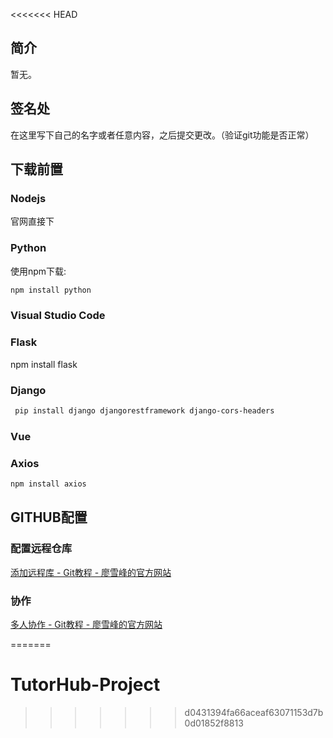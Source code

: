 <<<<<<< HEAD
## 简介
暂无。

## 签名处
在这里写下自己的名字或者任意内容，之后提交更改。（验证git功能是否正常）


## 下载前置
### Nodejs
官网直接下
### Python
使用npm下载: 
```powershell
npm install python
```
### Visual Studio Code

### Flask
npm install flask

### Django
```Powershell
 pip install django djangorestframework django-cors-headers
```
### Vue 

### Axios
```PowerShell
npm install axios
```
## GITHUB配置
### 配置远程仓库
[添加远程库 - Git教程 - 廖雪峰的官方网站](https://liaoxuefeng.com/books/git/remote/add-remote/index.html)
### 协作
[多人协作 - Git教程 - 廖雪峰的官方网站](https://liaoxuefeng.com/books/git/branch/collaboration/index.html)

=======
# TutorHub-Project
>>>>>>> d0431394fa66aceaf63071153d7b0d01852f8813
